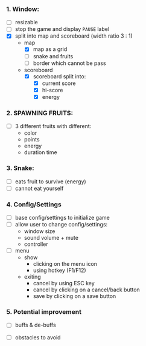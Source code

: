 ### 1. Window:
  - [ ] resizable
  - [ ] stop the game and display `PAUSE` label 
  - [x] split into map and scoreboard (width ratio 3 : 1)
    - map
      - [x] map as a grid
      - [ ] snake and fruits
      - [ ] border which cannot be pass 
    - scoreboard 
      - [x] scoreboard split into:
        - [x] current score
        - [x] hi-score
        - [x] energy
   
### 2. SPAWNING FRUITS:
  - [ ] 3 different fruits with different:
    - color
    - points
    - energy
    - duration time

### 3. Snake:
  - [ ] eats fruit to survive (energy)
  - [ ] cannot eat yourself

### 4. Config/Settings
  - [ ] base config/settings to initialize game
  - [ ] allow user to change config/settings:
    - window size
    - sound volume + mute
    - controller
  - [ ] menu
    - show
      - clicking on the menu icon
      - using hotkey (F1/F12)
    - exiting
      - cancel by using ESC key
      - cancel by clicking on a cancel/back button
      - save by clicking on a save button
   
### 5. Potential improvement
  - [ ] buffs & de-buffs
  - [ ] obstacles to avoid

   
